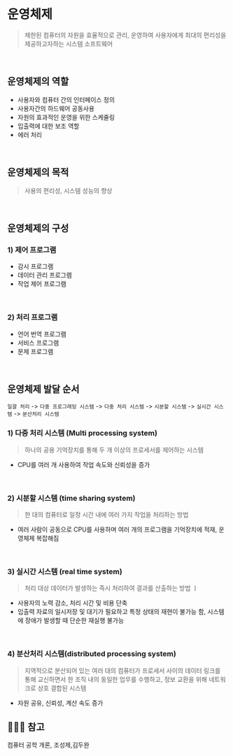 # 운영체제
> 제한된 컴퓨터의 자원을 효율적으로 관리, 운영하여 사용자에게 최대의 편리성을 제공하고자하는 시스템 소프트웨어

<br>

## 운영체제의 역할
+ 사용자와 컴퓨터 간의 인터페이스 정의
+ 사용자간의 하드웨어 공동사용 
+ 자원의 효과적인 운영을 위한 스케쥴링
+ 입출력에 대한 보조 역할
+ 에러 처리

<br>

## 운영체제의 목적
> 사용의 편리성, 시스템 성능의 향상

<br>

## 운영체제의 구성
### 1) 제어 프로그램
+ 감시 프로그램
+ 데이터 관리 프로그램
+ 작업 제어 프로그램

<br>

### 2) 처리 프로그램
+ 언어 번역 프로그램
+ 서비스 프로그램
+ 문제 프로그램

<br>

## 운영체제 발달 순서
`일괄 처리` -> `다중 프로그래밍 시스템` -> `다중 처리 시스템` -> `시분할 시스템` -> `실시간 시스템` -> `분산처리 시스템`

### 1) 다중 처리 시스템 (Multi processing system)
> 하나의 공용 기억장치를 통해 두 개 이상의 프로세서를 제어하는 시스템
> 
+ CPU를 여러 개 사용하여 작업 속도와 신뢰성을 증가

<br>

### 2) 시분할 시스템 (time sharing system)
> 한 대의 컴퓨터로 일정 시간 내에 여러 가지 작업을 처리하는 방법
> 
+ 여러 사람이 공동으로 CPU를 사용하며 여러 개의 프로그램을 기억장치에 적재, 운영체제 복잡해짐

<br>

### 3) 실시간 시스템 (real time system)
> 처리 대상 데이터가 발생하는 즉시 처리하여 결과를 산출하는 방법
> ㅣ
+ 사용자의 노력 감소, 처리 시간 및 비용 단축 
+ 입출력 자료의 일시저장 및 대기가 필요하고 특정 상태의 재현이 불가능 함, 시스템에 장애가 발생할 때 단순한 재실행 불가능

<br>

### 4) 분산처리 시스템(distributed processing system)
> 지역적으로 분산되어 있는 여러 대의 컴퓨터가 프로세서 사이의 데이터 링크를 통해 교신하면서 한 조직 내의 동일한 업무를 수행하고, 
> 정보 교환을 위해 네트워크로 상호 결합된 시스템
+ 자원 공유, 신뢰성, 계산 속도 증가

## 🙇🏻‍♀️ 참고
컴퓨터 공학 개론, 조성제,김두완
